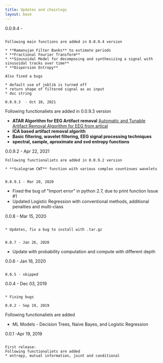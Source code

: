 ```yaml
---
title: Updates and chainlogs
layout: base
---
```


0.0.9.4  -
~~~~~

Following main functions are added in 0.0.9.4 version

* **Ramanujan Filter Banks** to estimate periods
* **Fractional Fourier Transform**
* **Sinusoidal Model for decomposing and synthesizing a signal with sinusoidal tracks over time**
* **Dispersion Entropy**

Also fixed a bugs

* default use of joblib is turned off
* return shape of filtered signal as as input
* doc string

0.0.9.3  - Oct 10, 2021
~~~~~

Following functionaliets are added in 0.0.9.3 version
* **ATAR Algorithm for EEG Artifact removal** [Automatic and Tunable Artifact Removal Algorithm for EEG from artical](https://www.sciencedirect.com/science/article/pii/S1746809419302058)
* **ICA based artifact removal algorith**
* **Basic filtering, wavelet filtering, EEG signal processing techniques**
* **spectral, sample, aproximate and svd entropy functions**


0.0.9.2 - Apr 22, 2021
~~~~~
Following functionaliets are added in 0.0.9.2 version

* **Scalogram CWT** function with various complex countinues wavelets


0.0.9.1 - Mar 20, 2020
~~~~~

* Fixed the bug of "Import error" in python 2.7, due to print function Issue #1
* Updated Logistic Regression with conventional methods, additional penalties and multi-class

0.0.8  - Mar 15, 2020
~~~~~

* Updates, fix a bug to install with .tar.gz


0.0.7 - Jan 26, 2020
~~~~~

* Update with probability computation and compute with different depth

0.0.6 - Jan 16, 2020
~~~~~

0.0.5 - skipped
~~~~~

0.0.4 - Dec 03, 2019
~~~

* Fixing bugs

0.0.2 - Sep 19, 2019
~~~~~

Following functionaliets are added
* ML Models - Decision Trees, Naive Bayes, and Logistic Regression



0.0.1 -Apr 19, 2019
~~~~~

First release: 
Following functionaliets are added
* entropy, mutual information, joint and conditional



